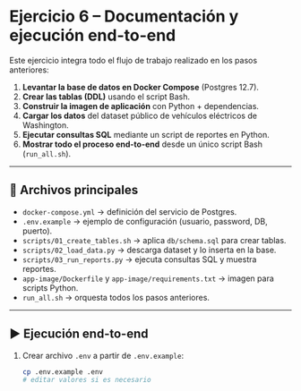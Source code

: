 # Ejercicio 6 – Documentación y ejecución end-to-end

Este ejercicio integra todo el flujo de trabajo realizado en los pasos anteriores:

1. **Levantar la base de datos en Docker Compose** (Postgres 12.7).
2. **Crear las tablas (DDL)** usando el script Bash.
3. **Construir la imagen de aplicación** con Python + dependencias.
4. **Cargar los datos** del dataset público de vehículos eléctricos de Washington.
5. **Ejecutar consultas SQL** mediante un script de reportes en Python.
6. **Mostrar todo el proceso end-to-end** desde un único script Bash (`run_all.sh`).

---

## 📂 Archivos principales

- `docker-compose.yml` → definición del servicio de Postgres.
- `.env.example` → ejemplo de configuración (usuario, password, DB, puerto).
- `scripts/01_create_tables.sh` → aplica `db/schema.sql` para crear tablas.
- `scripts/02_load_data.py` → descarga dataset y lo inserta en la base.
- `scripts/03_run_reports.py` → ejecuta consultas SQL y muestra reportes.
- `app-image/Dockerfile` y `app-image/requirements.txt` → imagen para scripts Python.
- `run_all.sh` → orquesta todos los pasos anteriores.

---

## ▶️ Ejecución end-to-end

1. Crear archivo `.env` a partir de `.env.example`:

   ```bash
   cp .env.example .env
   # editar valores si es necesario